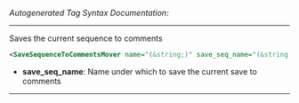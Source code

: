 <!-- THIS IS AN AUTOGENERATED FILE: Don't edit it directly, instead change the schema definition in the code itself. -->

_Autogenerated Tag Syntax Documentation:_

---
Saves the current sequence to comments

```xml
<SaveSequenceToCommentsMover name="(&string;)" save_seq_name="(&string;)" />
```

-   **save_seq_name**: Name under which to save the current save to comments

---
